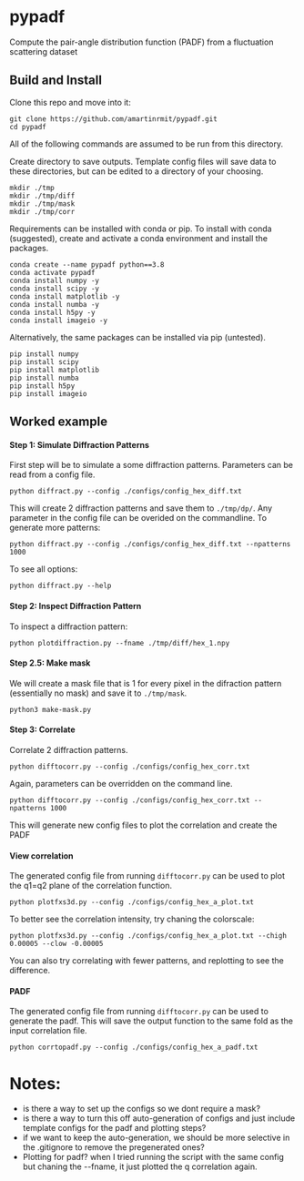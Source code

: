 # pypadf

Compute the pair-angle distribution function (PADF) from a fluctuation scattering dataset

## Build and Install

Clone this repo and move into it:

    git clone https://github.com/amartinrmit/pypadf.git
    cd pypadf

All of the following commands are assumed to be run from this directory.

Create directory to save outputs. Template config files will save data to these directories, but can be edited to a directory of your choosing.

    mkdir ./tmp
    mkdir ./tmp/diff
    mkdir ./tmp/mask
    mkdir ./tmp/corr

Requirements can be installed with conda or pip. To install with conda (suggested), create and activate a conda environment and install the packages.

    conda create --name pypadf python==3.8
    conda activate pypadf
    conda install numpy -y
    conda install scipy -y
    conda install matplotlib -y
    conda install numba -y
    conda install h5py -y
    conda install imageio -y

Alternatively, the same packages can be installed via pip (untested).

    pip install numpy
    pip install scipy
    pip install matplotlib
    pip install numba
    pip install h5py
    pip install imageio
    

## Worked example

#### Step 1: Simulate Diffraction Patterns

First step will be to simulate a some diffraction patterns. Parameters can be read from a config file.

    python diffract.py --config ./configs/config_hex_diff.txt

This will create 2 diffraction patterns and save them to `./tmp/dp/`. 
Any parameter in the config file can be overided on the commandline. To generate more patterns:

    python diffract.py --config ./configs/config_hex_diff.txt --npatterns 1000

To see all options:
    
    python diffract.py --help




#### Step 2: Inspect Diffraction Pattern

To inspect a diffraction pattern:

    python plotdiffraction.py --fname ./tmp/diff/hex_1.npy





#### Step 2.5: Make mask

We will create a mask file that is 1 for every pixel in the difraction pattern (essentially no mask) and save it to `./tmp/mask`.

    python3 make-mask.py

#### Step 3: Correlate 

Correlate 2 diffraction patterns.

    python difftocorr.py --config ./configs/config_hex_corr.txt

Again, parameters can be overridden on the command line.

    python difftocorr.py --config ./configs/config_hex_corr.txt --npatterns 1000


This will generate new config files to plot the correlation and create the PADF

#### View correlation

The generated config file from running `difftocorr.py` can be used to plot the q1=q2 plane of the correlation function.

    python plotfxs3d.py --config ./configs/config_hex_a_plot.txt

To better see the correlation intensity, try chaning the colorscale:

    python plotfxs3d.py --config ./configs/config_hex_a_plot.txt --chigh 0.00005 --clow -0.00005

You can also try correlating with fewer patterns, and replotting to see the difference. 


#### PADF

The generated config file from running `difftocorr.py` can be used to generate the padf. This will save the output function to the same fold as the input correlation file.

    python corrtopadf.py --config ./configs/config_hex_a_padf.txt



# Notes:
- is there a way to set up the configs so we dont require a mask?
- is there a way to turn this off auto-generation of configs and just include template configs for the padf and plotting steps?
- if we want to keep the auto-generation, we should be more selective in the .gitignore to remove the pregenerated ones?
- Plotting for padf? when I tried running the script with the same config but chaning the --fname, it just plotted the q correlation again.



